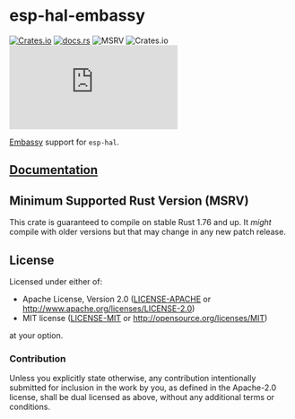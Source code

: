 # esp-hal-embassy

[![Crates.io](https://img.shields.io/crates/v/esp-hal-embassy?labelColor=1C2C2E&color=C96329&logo=Rust&style=flat-square)](https://crates.io/crates/esp-hal-embassy)
[![docs.rs](https://img.shields.io/docsrs/esp-hal-embassy?labelColor=1C2C2E&color=C96329&logo=rust&style=flat-square)](https://docs.rs/esp-hal-embassy)
![MSRV](https://img.shields.io/badge/MSRV-1.76-blue?labelColor=1C2C2E&style=flat-square)
![Crates.io](https://img.shields.io/crates/l/esp-hal-embassy?labelColor=1C2C2E&style=flat-square)
[![Matrix](https://img.shields.io/matrix/esp-rs:matrix.org?label=join%20matrix&labelColor=1C2C2E&color=BEC5C9&logo=matrix&style=flat-square)](https://matrix.to/#/#esp-rs:matrix.org)

[Embassy] support for `esp-hal`.

[embassy]: https://github.com/embassy-rs/embassy

## [Documentation]

[documentation]: https://docs.rs/esp-hal-embassy/

## Minimum Supported Rust Version (MSRV)

This crate is guaranteed to compile on stable Rust 1.76 and up. It _might_
compile with older versions but that may change in any new patch release.

## License

Licensed under either of:

- Apache License, Version 2.0 ([LICENSE-APACHE](../LICENSE-APACHE) or http://www.apache.org/licenses/LICENSE-2.0)
- MIT license ([LICENSE-MIT](../LICENSE-MIT) or http://opensource.org/licenses/MIT)

at your option.

### Contribution

Unless you explicitly state otherwise, any contribution intentionally submitted for inclusion in
the work by you, as defined in the Apache-2.0 license, shall be dual licensed as above, without
any additional terms or conditions.
